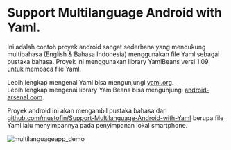 # Support Multilanguage Android with Yaml.

Ini adalah contoh proyek android sangat sederhana yang mendukung multibahasa (English & Bahasa Indonesia) menggunakan file Yaml sebagai pustaka bahasa. Proyek ini menggunakan library YamlBeans versi 1.09 untuk membaca file Yaml. <br />

Lebih lengkap mengenai Yaml bisa mengunjungi [yaml.org](http://yaml.org/).<br />
Lebih lengkap mengenai library YamlBeans bisa mengunjungi <a href="https://android-arsenal.com/details/1/557" target="_blank">android-arsenal.com</a>.

Proyek android ini akan mengambil pustaka bahasa dari <a href="https://github.com/mustofin/Support-Multilanguage-Android-with-Yaml" target="_blank">github.com/mustofin/Support-Multilanguage-Android-with-Yaml</a> berupa file Yaml lalu menyimpannya pada penyimpanan lokal smartphone.

![multilanguageapp_demo](https://cloud.githubusercontent.com/assets/8685898/14098261/29f4a90c-f5a4-11e5-9c20-4d5d8fc74226.gif)

